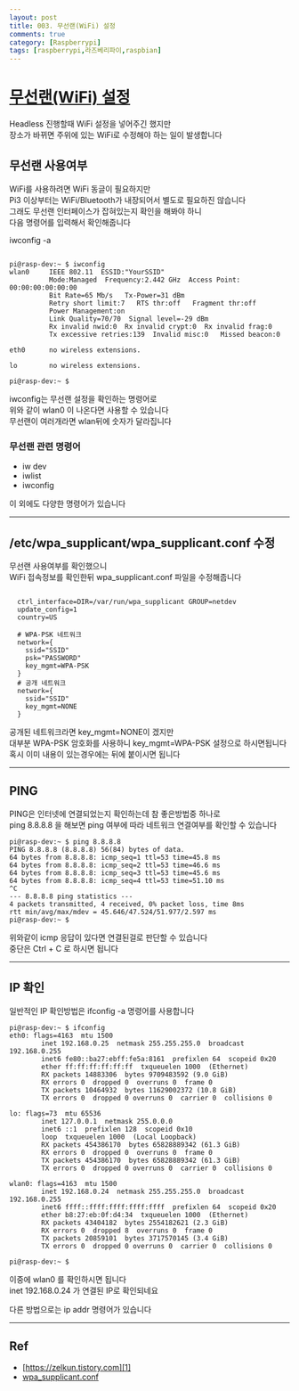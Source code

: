 ```yaml
---
layout: post
title: 003. 무선랜(WiFi) 설정
comments: true
category: [Raspberrypi]
tags: [raspberrypi,라즈베리파이,raspbian]
---
```


# [무선랜(WiFi) 설정][1]

Headless 진행할때 WiFi 설정을 넣어주긴 했지만  
장소가 바뀌면 주위에 있는 WiFi로 수정해야 하는 일이 발생합니다

## 무선랜 사용여부

WiFi를 사용하려면 WiFi 동글이 필요하지만  
Pi3 이상부터는 WiFi/Bluetooth가 내장되어서 별도로 필요하진 않습니다  
그래도 무선랜 인터페이스가 잡혀있는지 확인을 해봐야 하니  
다음 명령어를 입력해서 확인해줍니다  

iwconfig -a

<pre><code>
pi@rasp-dev:~ $ iwconfig
wlan0     IEEE 802.11  ESSID:"YourSSID"  
          Mode:Managed  Frequency:2.442 GHz  Access Point: 00:00:00:00:00:00   
          Bit Rate=65 Mb/s   Tx-Power=31 dBm   
          Retry short limit:7   RTS thr:off   Fragment thr:off
          Power Management:on
          Link Quality=70/70  Signal level=-29 dBm  
          Rx invalid nwid:0  Rx invalid crypt:0  Rx invalid frag:0
          Tx excessive retries:139  Invalid misc:0   Missed beacon:0

eth0      no wireless extensions.

lo        no wireless extensions.

pi@rasp-dev:~ $ 
</code></pre>
iwconfig는 무선랜 설정을 확인하는 명령어로  
위와 같이 wlan0 이 나온다면 사용할 수 있습니다  
무선랜이 여러개라면 wlan뒤에 숫자가 달라집니다

### 무선랜 관련 명령어

* iw dev
* iwlist 
* iwconfig  

이 외에도 다양한 명령어가 있습니다

---

## /etc/wpa_supplicant/wpa_supplicant.conf 수정

무선랜 사용여부를 확인했으니  
WiFi 접속정보를 확인한뒤 wpa_supplicant.conf 파일을 수정해줍니다

<pre><code>
  ctrl_interface=DIR=/var/run/wpa_supplicant GROUP=netdev
  update_config=1
  country=US
  
  # WPA-PSK 네트워크
  network={
    ssid="SSID"
    psk="PASSWORD"
    key_mgmt=WPA-PSK
  }
  # 공개 네트워크
  network={
    ssid="SSID"
    key_mgmt=NONE
  }
</code></pre>
공개된 네트워크라면 key_mgmt=NONE이 겠지만  
대부분 WPA-PSK 암호화를 사용하니 key_mgmt=WPA-PSK 설정으로 하시면됩니다  
혹시 이미 내용이 있는경우에는 뒤에 붙이시면 됩니다

---

## PING

PING은 인터넷에 연결되었는지 확인하는데 참 좋은방법중 하나로  
ping 8.8.8.8 을 해보면 ping 여부에 따라 네트워크 연결여부를 확인할 수 있습니다

<pre><code>pi@rasp-dev:~ $ ping 8.8.8.8
PING 8.8.8.8 (8.8.8.8) 56(84) bytes of data.
64 bytes from 8.8.8.8: icmp_seq=1 ttl=53 time=45.8 ms
64 bytes from 8.8.8.8: icmp_seq=2 ttl=53 time=46.6 ms
64 bytes from 8.8.8.8: icmp_seq=3 ttl=53 time=45.6 ms
64 bytes from 8.8.8.8: icmp_seq=4 ttl=53 time=51.10 ms
^C
--- 8.8.8.8 ping statistics ---
4 packets transmitted, 4 received, 0% packet loss, time 8ms
rtt min/avg/max/mdev = 45.646/47.524/51.977/2.597 ms
pi@rasp-dev:~ $ 
</code></pre>
위와같이 icmp 응답이 있다면 연결된걸로 판단할 수 있습니다  
중단은 Ctrl + C 로 하시면 됩니다

---
## IP 확인

일반적인 IP 확인방법은 ifconfig -a 명령어를 사용합니다

<pre><code>pi@rasp-dev:~ $ ifconfig
eth0: flags=4163<UP,BROADCAST,RUNNING,MULTICAST>  mtu 1500
        inet 192.168.0.25  netmask 255.255.255.0  broadcast 192.168.0.255
        inet6 fe80::ba27:ebff:fe5a:8161  prefixlen 64  scopeid 0x20<link>
        ether ff:ff:ff:ff:ff:ff  txqueuelen 1000  (Ethernet)
        RX packets 14883306  bytes 9709483592 (9.0 GiB)
        RX errors 0  dropped 0  overruns 0  frame 0
        TX packets 10464932  bytes 11629002372 (10.8 GiB)
        TX errors 0  dropped 0 overruns 0  carrier 0  collisions 0

lo: flags=73<UP,LOOPBACK,RUNNING>  mtu 65536
        inet 127.0.0.1  netmask 255.0.0.0
        inet6 ::1  prefixlen 128  scopeid 0x10<host>
        loop  txqueuelen 1000  (Local Loopback)
        RX packets 454386170  bytes 65828889342 (61.3 GiB)
        RX errors 0  dropped 0  overruns 0  frame 0
        TX packets 454386170  bytes 65828889342 (61.3 GiB)
        TX errors 0  dropped 0 overruns 0  carrier 0  collisions 0

wlan0: flags=4163<UP,BROADCAST,RUNNING,MULTICAST>  mtu 1500
        inet 192.168.0.24  netmask 255.255.255.0  broadcast 192.168.0.255
        inet6 ffff::ffff:ffff:ffff:ffff  prefixlen 64  scopeid 0x20<link>
        ether b8:27:eb:0f:d4:34  txqueuelen 1000  (Ethernet)
        RX packets 43404182  bytes 2554182621 (2.3 GiB)
        RX errors 0  dropped 8  overruns 0  frame 0
        TX packets 20859101  bytes 3717570145 (3.4 GiB)
        TX errors 0  dropped 0 overruns 0  carrier 0  collisions 0

pi@rasp-dev:~ $ 
</code></pre>
이중에 wlan0 를 확인하시면 됩니다  
inet 192.168.0.24 가 연결된 IP로 확인되네요

다른 방법으로는 ip addr 명령어가 있습니다

---

## Ref
- [https://zelkun.tistory.com][1]
- [wpa_supplicant.conf][2]

[1]: https://zelkun.tistory.com/entry/018-Raspberry-Pi-라즈베리-파이-학교-WiFi-사용-설정-WPA-EAP-PEAP
[2]: https://w1.fi/cgit/hostap/plain/wpa_supplicant/wpa_supplicant.conf
